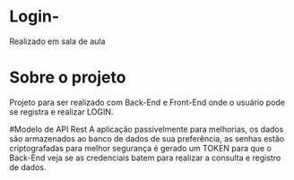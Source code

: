 # Login-
Realizado em sala de aula

# Sobre o projeto
Projeto para ser realizado com Back-End e Front-End onde o usuário pode se registra e realizar LOGIN.

#Modelo de API Rest
A aplicação passivelmente para melhorias, os dados são armazenados ao banco de dados de sua preferência, as senhas estão criptografadas para melhor segurança é gerado um TOKEN para que o Back-End veja se as credenciais batem para realizar a consulta e registro de dados.
